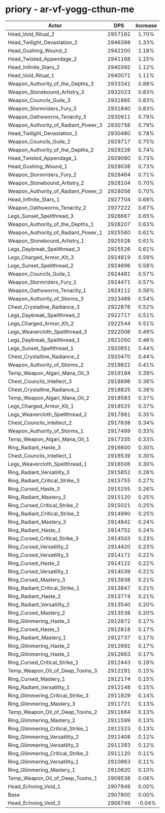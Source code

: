 # priory - ar-vf-yogg-cthun-me
| Actor | DPS | Increase |
|---|:---:|:---:|
|Head_Void_Ritual_2|2957162|1.70%|
|Head_Twilight_Devastation_2|2946399|1.33%|
|Head_Gushing_Wound_2|2942200|1.18%|
|Head_Twisted_Appendage_2|2941168|1.15%|
|Head_Infinite_Stars_2|2940392|1.12%|
|Head_Void_Ritual_1|2940071|1.11%|
|Weapon_Authority_of_the_Depths_3|2933341|0.88%|
|Weapon_Stonebound_Artistry_3|2932023|0.83%|
|Weapon_Councils_Guile_3|2931865|0.83%|
|Weapon_Stormriders_Fury_3|2931840|0.83%|
|Weapon_Oathsworns_Tenacity_3|2930911|0.79%|
|Weapon_Authority_of_Radiant_Power_3|2930756|0.79%|
|Head_Twilight_Devastation_1|2930480|0.78%|
|Weapon_Councils_Guile_2|2929717|0.75%|
|Weapon_Authority_of_the_Depths_2|2929226|0.74%|
|Head_Twisted_Appendage_1|2929080|0.73%|
|Head_Gushing_Wound_1|2929038|0.73%|
|Weapon_Stormriders_Fury_2|2928464|0.71%|
|Weapon_Stonebound_Artistry_2|2928104|0.70%|
|Weapon_Authority_of_Radiant_Power_2|2928056|0.70%|
|Head_Infinite_Stars_1|2927704|0.68%|
|Weapon_Oathsworns_Tenacity_2|2927222|0.67%|
|Legs_Sunset_Spellthread_3|2926667|0.65%|
|Weapon_Authority_of_the_Depths_1|2926207|0.63%|
|Weapon_Authority_of_Radiant_Power_1|2925560|0.61%|
|Weapon_Stonebound_Artistry_1|2925528|0.61%|
|Legs_Daybreak_Spellthread_3|2925526|0.61%|
|Legs_Charged_Armor_Kit_3|2924819|0.59%|
|Legs_Sunset_Spellthread_2|2924696|0.58%|
|Weapon_Councils_Guile_1|2924481|0.57%|
|Weapon_Stormriders_Fury_1|2924471|0.57%|
|Weapon_Oathsworns_Tenacity_1|2924112|0.56%|
|Weapon_Authority_of_Storms_3|2923489|0.54%|
|Chest_Crystalline_Radiance_3|2922876|0.52%|
|Legs_Daybreak_Spellthread_2|2922717|0.51%|
|Legs_Charged_Armor_Kit_2|2922544|0.51%|
|Legs_Weavercloth_Spellthread_3|2922006|0.49%|
|Legs_Daybreak_Spellthread_1|2921050|0.46%|
|Legs_Sunset_Spellthread_1|2920651|0.44%|
|Chest_Crystalline_Radiance_2|2920470|0.44%|
|Weapon_Authority_of_Storms_2|2919822|0.41%|
|Temp_Weapon_Algari_Mana_Oil_3|2919184|0.39%|
|Chest_Councils_Intellect_3|2918896|0.38%|
|Chest_Crystalline_Radiance_1|2918825|0.38%|
|Temp_Weapon_Algari_Mana_Oil_2|2918583|0.37%|
|Legs_Charged_Armor_Kit_1|2918525|0.37%|
|Legs_Weavercloth_Spellthread_2|2917861|0.35%|
|Chest_Councils_Intellect_2|2917638|0.34%|
|Weapon_Authority_of_Storms_1|2917499|0.33%|
|Temp_Weapon_Algari_Mana_Oil_1|2917335|0.33%|
|Ring_Radiant_Haste_3|2916600|0.30%|
|Chest_Councils_Intellect_1|2916539|0.30%|
|Legs_Weavercloth_Spellthread_1|2916506|0.30%|
|Ring_Radiant_Versatility_3|2915852|0.28%|
|Ring_Radiant_Critical_Strike_3|2915755|0.27%|
|Ring_Cursed_Haste_3|2915255|0.26%|
|Ring_Radiant_Mastery_2|2915120|0.25%|
|Ring_Cursed_Critical_Strike_2|2915021|0.25%|
|Ring_Radiant_Critical_Strike_2|2914990|0.25%|
|Ring_Radiant_Mastery_3|2914842|0.24%|
|Ring_Radiant_Haste_1|2914752|0.24%|
|Ring_Cursed_Critical_Strike_3|2914503|0.23%|
|Ring_Cursed_Versatility_2|2914420|0.23%|
|Ring_Cursed_Versatility_3|2914171|0.22%|
|Ring_Cursed_Haste_2|2914122|0.22%|
|Ring_Cursed_Versatility_1|2914039|0.21%|
|Ring_Cursed_Mastery_3|2913938|0.21%|
|Ring_Radiant_Critical_Strike_1|2913847|0.21%|
|Ring_Radiant_Haste_2|2913774|0.21%|
|Ring_Radiant_Versatility_2|2913540|0.20%|
|Ring_Cursed_Mastery_2|2913538|0.20%|
|Ring_Glimmering_Haste_3|2912872|0.17%|
|Ring_Cursed_Haste_1|2912818|0.17%|
|Ring_Radiant_Mastery_1|2912737|0.17%|
|Ring_Glimmering_Haste_2|2912692|0.17%|
|Ring_Glimmering_Haste_1|2912663|0.17%|
|Ring_Cursed_Critical_Strike_1|2912443|0.16%|
|Temp_Weapon_Oil_of_Deep_Toxins_3|2912291|0.15%|
|Ring_Cursed_Mastery_1|2912174|0.15%|
|Ring_Radiant_Versatility_1|2912148|0.15%|
|Ring_Glimmering_Critical_Strike_3|2911929|0.14%|
|Ring_Glimmering_Mastery_3|2911721|0.13%|
|Temp_Weapon_Oil_of_Deep_Toxins_2|2911684|0.13%|
|Ring_Glimmering_Mastery_2|2911599|0.13%|
|Ring_Glimmering_Critical_Strike_1|2911523|0.13%|
|Ring_Glimmering_Versatility_2|2911408|0.12%|
|Ring_Glimmering_Versatility_3|2911393|0.12%|
|Ring_Glimmering_Critical_Strike_2|2911120|0.11%|
|Ring_Glimmering_Versatility_1|2910863|0.11%|
|Ring_Glimmering_Mastery_1|2910620|0.10%|
|Temp_Weapon_Oil_of_Deep_Toxins_1|2909538|0.06%|
|Head_Echoing_Void_1|2907849|0.00%|
|Base|2907800|0.00%|
|Head_Echoing_Void_2|2906749|-0.04%|
